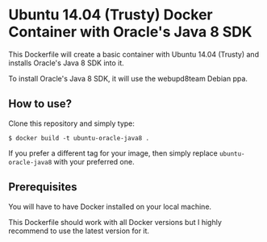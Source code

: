 # Ubuntu 14.04 (Trusty) Docker Container with Oracle's Java 8 SDK

This Dockerfile will create a basic container with Ubuntu 14.04 (Trusty) and installs Oracle's Java 8 SDK into it.

To install Oracle's Java 8 SDK, it will use the webupd8team Debian ppa.

## How to use?

Clone this repository and simply type:

```
$ docker build -t ubuntu-oracle-java8 .
```

If you prefer a different tag for your image, then simply replace `ubuntu-oracle-java8` with your preferred one.

## Prerequisites

You will have to have Docker installed on your local machine.

This Dockerfile should work with all Docker versions but I highly recommend to use the latest version for it.
